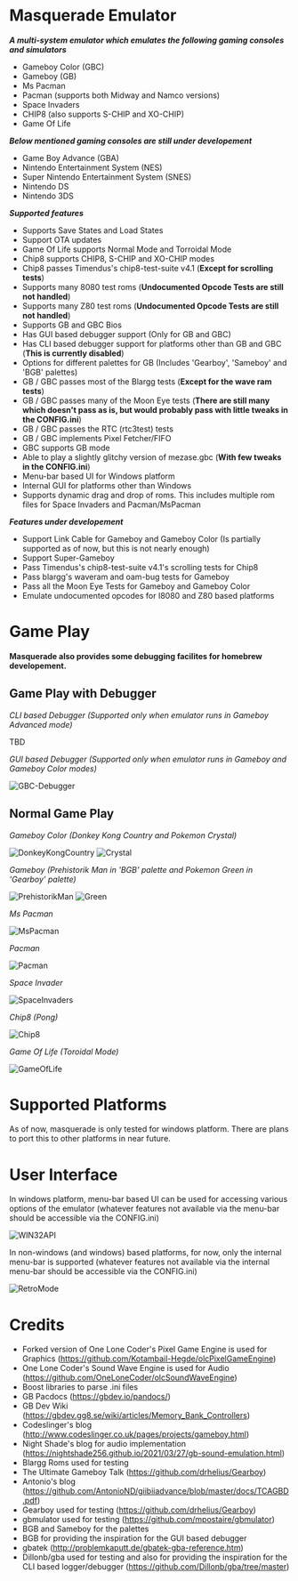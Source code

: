 # Masquerade Emulator

_**A multi-system emulator which emulates the following gaming consoles and simulators**_
* Gameboy Color (GBC)
* Gameboy (GB)
* Ms Pacman
* Pacman (supports both Midway and Namco versions)
* Space Invaders
* CHIP8 (also supports S-CHIP and XO-CHIP)
* Game Of Life

_**Below mentioned gaming consoles are still under developement**_
* Game Boy Advance (GBA)
* Nintendo Entertainment System (NES)
* Super Nintendo Entertainment System (SNES)
* Nintendo DS
* Nintendo 3DS

_**Supported features**_
* Supports Save States and Load States
* Support OTA updates
* Game Of Life supports Normal Mode and Torroidal Mode
* Chip8 supports CHIP8, S-CHIP and XO-CHIP modes
* Chip8 passes Timendus's chip8-test-suite v4.1 (**Except for scrolling tests**)
* Supports many 8080 test roms (**Undocumented Opcode Tests are still not handled**)
* Supports many Z80 test roms (**Undocumented Opcode Tests are still not handled**)
* Supports GB and GBC Bios
* Has GUI based debugger support (Only for GB and GBC)
* Has CLI based debugger support for platforms other than GB and GBC (**This is currently disabled**)
* Options for different palettes for GB (Includes 'Gearboy', 'Sameboy' and 'BGB' palettes)
* GB / GBC passes most of the Blargg tests (**Except for the wave ram tests**)
* GB / GBC passes many of the Moon Eye tests (**There are still many which doesn't pass as is, but would probably pass with little tweaks in the CONFIG.ini**)
* GB / GBC passes the RTC (rtc3test) tests
* GB / GBC implements Pixel Fetcher/FIFO
* GBC supports GB mode
* Able to play a slightly glitchy version of mezase.gbc (**With few tweaks in the CONFIG.ini**) 
* Menu-bar based UI for Windows platform
* Internal GUI for platforms other than Windows
* Supports dynamic drag and drop of roms. This includes multiple rom files for Space Invaders and Pacman/MsPacman

_**Features under developement**_
* Support Link Cable for Gameboy and Gameboy Color (Is partially supported as of now, but this is not nearly enough)
* Support Super-Gameboy
* Pass Timendus's chip8-test-suite v4.1's scrolling tests for Chip8
* Pass blargg's waveram and oam-bug tests for Gameboy
* Pass all the Moon Eye Tests for Gameboy and Gameboy Color
* Emulate undocumented opcodes for I8080 and Z80 based platforms

# Game Play

**Masquerade also provides some debugging facilites for homebrew developement.**

## Game Play with Debugger

_CLI based Debugger (Supported only when emulator runs in Gameboy Advanced mode)_

TBD

_GUI based Debugger (Supported only when emulator runs in Gameboy and Gameboy Color modes)_

![GBC-Debugger](https://github.com/Kotambail-Hegde/Masquerade-Emulator/assets/29670073/50e26ee3-abd8-432a-bbaa-0ca8891fc892)

## Normal Game Play

_Gameboy Color_ _(Donkey Kong Country and Pokemon Crystal)_

![DonkeyKongCountry](https://github.com/Kotambail-Hegde/Masquerade-Emulator/assets/29670073/3d6bfb58-ae88-4b66-b299-ef20faf67112) ![Crystal](https://github.com/Kotambail-Hegde/Masquerade-Emulator/assets/29670073/3b318907-dc70-4488-8552-729b98504603)


_Gameboy_ _(Prehistorik Man in 'BGB' palette and Pokemon Green in 'Gearboy' palette)_

![PrehistorikMan](https://github.com/Kotambail-Hegde/Masquerade-Emulator/assets/29670073/8819c689-b3ad-444e-bece-d43a993e05b7) ![Green](https://github.com/Kotambail-Hegde/Masquerade-Emulator/assets/29670073/519c7f6e-ebb1-4e60-b677-d860ffb0f8a1)


_Ms Pacman_

![MsPacman](https://github.com/Kotambail-Hegde/Masquerade-Emulator/assets/29670073/b55f29d8-fcfb-4d5b-b30c-fb9b8afe0e35) 


_Pacman_

![Pacman](https://github.com/Kotambail-Hegde/Masquerade-Emulator/assets/29670073/81b421c4-bb53-4985-ae15-90d8dd572b5a) 


_Space Invader_

![SpaceInvaders](https://github.com/Kotambail-Hegde/Masquerade-Emulator/assets/29670073/afac2f45-75e0-4a24-b087-1499360cf703)


_Chip8_ _(Pong)_

![Chip8](https://github.com/Kotambail-Hegde/Masquerade-Emulator/assets/29670073/f162afa0-733e-4d4f-8fdf-7a907cb878e2)


_Game Of Life_ _(Toroidal Mode)_

![GameOfLife](https://github.com/Kotambail-Hegde/Masquerade-Emulator/assets/29670073/44bd5adf-bbe5-4edc-a47a-eff03cc8faae)

# Supported Platforms

As of now, masquerade is only tested for windows platform. There are plans to port this to other platforms in near future.

# User Interface

In windows platform, menu-bar based UI can be used for accessing various options of the emulator (whatever features not available via the menu-bar should be accessible via the CONFIG.ini)

![WIN32API](https://github.com/Kotambail-Hegde/Masquerade-Emulator/assets/29670073/8eede049-9db3-48e7-bf88-495378edf06d)

In non-windows (and windows) based platforms, for now, only the internal menu-bar is supported (whatever features not available via the internal menu-bar should be accessible via the CONFIG.ini)

![RetroMode](https://github.com/Kotambail-Hegde/Masquerade-Emulator/assets/29670073/d4a42d78-6264-4bf3-b574-fab219ee88bc)


# Credits
* Forked version of One Lone Coder's Pixel Game Engine is used for Graphics (https://github.com/Kotambail-Hegde/olcPixelGameEngine)
* One Lone Coder's Sound Wave Engine is used for Audio (https://github.com/OneLoneCoder/olcSoundWaveEngine)
* Boost libraries to parse .ini files
* GB Pacdocs (https://gbdev.io/pandocs/)
* GB Dev Wiki (https://gbdev.gg8.se/wiki/articles/Memory_Bank_Controllers)
* Codeslinger's blog (http://www.codeslinger.co.uk/pages/projects/gameboy.html)
* Night Shade's blog for audio implementation (https://nightshade256.github.io/2021/03/27/gb-sound-emulation.html)
* Blargg Roms used for testing
* The Ultimate Gameboy Talk (https://github.com/drhelius/Gearboy)
* Antonio's blog (https://github.com/AntonioND/giibiiadvance/blob/master/docs/TCAGBD.pdf)
* Gearboy used for testing (https://github.com/drhelius/Gearboy)
* gbmulator used for testing (https://github.com/mpostaire/gbmulator)
* BGB and Sameboy for the palettes
* BGB for providing the inspiration for the GUI based debugger
* gbatek (http://problemkaputt.de/gbatek-gba-reference.htm)
* Dillonb/gba used for testing and also for providing the inspiration for the CLI based logger/debugger (https://github.com/Dillonb/gba/tree/master)





